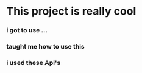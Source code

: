 # This project is really cool

### i got to use ...

### taught me how to use this

### i used these Api's
